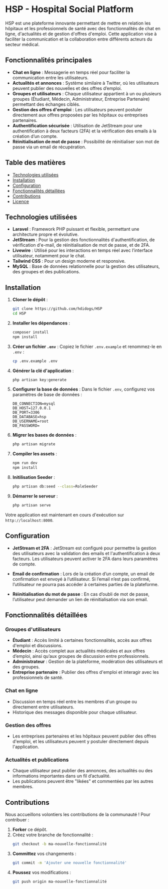 
# HSP - Hospital Social Platform

HSP est une plateforme innovante permettant de mettre en relation les hôpitaux et les professionnels de santé avec des fonctionnalités de chat en ligne, d'actualités et de gestion d'offres d'emploi. Cette application vise à faciliter la communication et la collaboration entre différents acteurs du secteur médical.

## Fonctionnalités principales

- **Chat en ligne** : Messagerie en temps réel pour faciliter la communication entre les utilisateurs.
- **Actualités et annonces** : Système similaire à Twitter, où les utilisateurs peuvent publier des nouvelles et des offres d’emploi.
- **Groupes et utilisateurs** : Chaque utilisateur appartient à un ou plusieurs groupes (Étudiant, Médecin, Administrateur, Entreprise Partenaire) permettant des échanges ciblés.
- **Gestion des offres d'emploi** : Les utilisateurs peuvent postuler directement aux offres proposées par les hôpitaux ou entreprises partenaires.
- **Authentification sécurisée** : Utilisation de JetStream pour une authentification à deux facteurs (2FA) et la vérification des emails à la création d’un compte.
- **Réinitialisation de mot de passe** : Possibilité de réinitialiser son mot de passe via un email de récupération.
  
## Table des matières

- [Technologies utilisées](#technologies-utilisées)
- [Installation](#installation)
- [Configuration](#configuration)
- [Fonctionnalités détaillées](#fonctionnalités-détaillées)
- [Contributions](#contributions)
- [Licence](#licence)

## Technologies utilisées

- **Laravel** : Framework PHP puissant et flexible, permettant une architecture propre et évolutive.
- **JetStream** : Pour la gestion des fonctionnalités d'authentification, de vérification d'e-mail, de réinitialisation de mot de passe, et de 2FA.
- **Livewire** : Utilisé pour les interactions en temps réel avec l’interface utilisateur, notamment pour le chat.
- **Tailwind CSS** : Pour un design moderne et responsive.
- **MySQL** : Base de données relationnelle pour la gestion des utilisateurs, des groupes et des publications.

## Installation

1. **Cloner le dépôt** :
   ```bash
   git clone https://github.com/hdidogs/HSP
   cd HSP
   ```

2. **Installer les dépendances** :
   ```bash
   composer install
   npm install
   ```

3. **Créer un fichier `.env`** :
   Copiez le fichier `.env.example` et renommez-le en `.env` :
   ```bash
   cp .env.example .env
   ```

4. **Générer la clé d'application** :
   ```bash
   php artisan key:generate
   ```

5. **Configurer la base de données** :
   Dans le fichier `.env`, configurez vos paramètres de base de données :
   ```env
   DB_CONNECTION=mysql
   DB_HOST=127.0.0.1
   DB_PORT=3306
   DB_DATABASE=hsp
   DB_USERNAME=root
   DB_PASSWORD=
   ```

6. **Migrer les bases de données** :
   ```bash
   php artisan migrate
   ```

7. **Compiler les assets** :
   ```bash
   npm run dev
   npm install 
   ```

8. **Initilisation Seeder** :
   ```bash
   php artisan db:seed --class=RoleSeeder
   ```
8. **Démarrer le serveur** :
   ```bash
   php artisan serve
   ```

Votre application est maintenant en cours d'exécution sur `http://localhost:8000`.

## Configuration

- **JetStream et 2FA** :
   JetStream est configuré pour permettre la gestion des utilisateurs avec la validation des emails et l'authentification à deux facteurs. Les utilisateurs peuvent activer le 2FA dans leurs paramètres de compte.

- **Email de confirmation** :
   Lors de la création d’un compte, un email de confirmation est envoyé à l’utilisateur. Si l’email n’est pas confirmé, l’utilisateur ne pourra pas accéder à certaines parties de la plateforme.

- **Réinitialisation du mot de passe** :
   En cas d’oubli de mot de passe, l’utilisateur peut demander un lien de réinitialisation via son email.

## Fonctionnalités détaillées

### Groupes d'utilisateurs

- **Étudiant** : Accès limité à certaines fonctionnalités, accès aux offres d'emploi et discussions.
- **Médecin** : Accès complet aux actualités médicales et aux offres d’emploi, ainsi qu’aux groupes de discussion entre professionnels.
- **Administrateur** : Gestion de la plateforme, modération des utilisateurs et des groupes.
- **Entreprise partenaire** : Publier des offres d'emploi et interagir avec les professionnels de santé.

### Chat en ligne

- Discussion en temps réel entre les membres d'un groupe ou directement entre utilisateurs.
- Historique des messages disponible pour chaque utilisateur.
  
### Gestion des offres

- Les entreprises partenaires et les hôpitaux peuvent publier des offres d'emploi, et les utilisateurs peuvent y postuler directement depuis l'application.
  
### Actualités et publications

- Chaque utilisateur peut publier des annonces, des actualités ou des informations importantes dans un fil d’actualité.
- Les publications peuvent être "likées" et commentées par les autres membres.

## Contributions

Nous accueillons volontiers les contributions de la communauté ! Pour contribuer :

1. **Forker** ce dépôt.
2. Créez votre branche de fonctionnalité :
   ```bash
   git checkout -b ma-nouvelle-fonctionnalité
   ```
3. **Committez** vos changements :
   ```bash
   git commit -m 'Ajouter une nouvelle fonctionnalité'
   ```
4. **Poussez** vos modifications :
   ```bash
   git push origin ma-nouvelle-fonctionnalité
